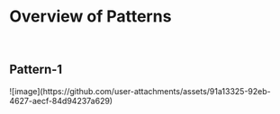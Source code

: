 <h1>Overview of Patterns</h1>
<br>

<h2>Pattern-1</h2>
![image](https://github.com/user-attachments/assets/91a13325-92eb-4627-aecf-84d94237a629)
